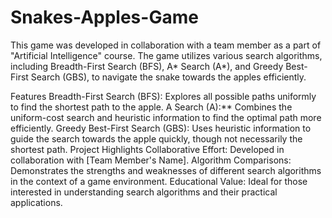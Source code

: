 # Snakes-Apples-Game
This game was developed in collaboration with a team member as a part of "Artificial Intelligence" course. The game utilizes various search algorithms, including Breadth-First Search (BFS), A* Search (A*), and Greedy Best-First Search (GBS), to navigate the snake towards the apples efficiently.

Features
Breadth-First Search (BFS): Explores all possible paths uniformly to find the shortest path to the apple.
A Search (A):** Combines the uniform-cost search and heuristic information to find the optimal path more efficiently.
Greedy Best-First Search (GBS): Uses heuristic information to guide the search towards the apple quickly, though not necessarily the shortest path.
Project Highlights
Collaborative Effort: Developed in collaboration with [Team Member's Name].
Algorithm Comparisons: Demonstrates the strengths and weaknesses of different search algorithms in the context of a game environment.
Educational Value: Ideal for those interested in understanding search algorithms and their practical applications.
